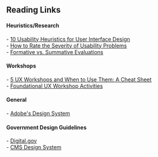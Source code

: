 <h2>Reading Links</h2>
<h4>Heuristics/Research</h4>
- <a href="https://www.nngroup.com/articles/ten-usability-heuristics/" target="_blank">10 Usability Heuristics for User Interface Design</a> 
<br>
- <a href="https://www.nngroup.com/articles/how-to-rate-the-severity-of-usability-problems/" target="_blank">How to Rate the Severity of Usability Problems</a>
<br>
- <a href="https://www.nngroup.com/articles/formative-vs-summative-evaluations/" target="_blank">Formative vs. Summative Evaluations</a>


<h4>Workshops</h4>
- <a href="https://www.nngroup.com/articles/5-ux-workshops/" target="_blank">5 UX Workshops and When to Use Them: A Cheat Sheet</a>
<br>
- <a href="https://www.nngroup.com/articles/workshop-activities/" target="_blank">Foundational UX Workshop Activities</a>

<h4>General</h4>
- <a href="https://spectrum.adobe.com/" target="_blank">Adobe's Design System</a>

<h4>Government Design Guidelines</h4>
- <a href="https://digital.gov/" target="_blank">Digital.gov</a>
<br>
- <a href="https://design.cms.gov/?theme=core" target="_blank">CMS Design System</a>
